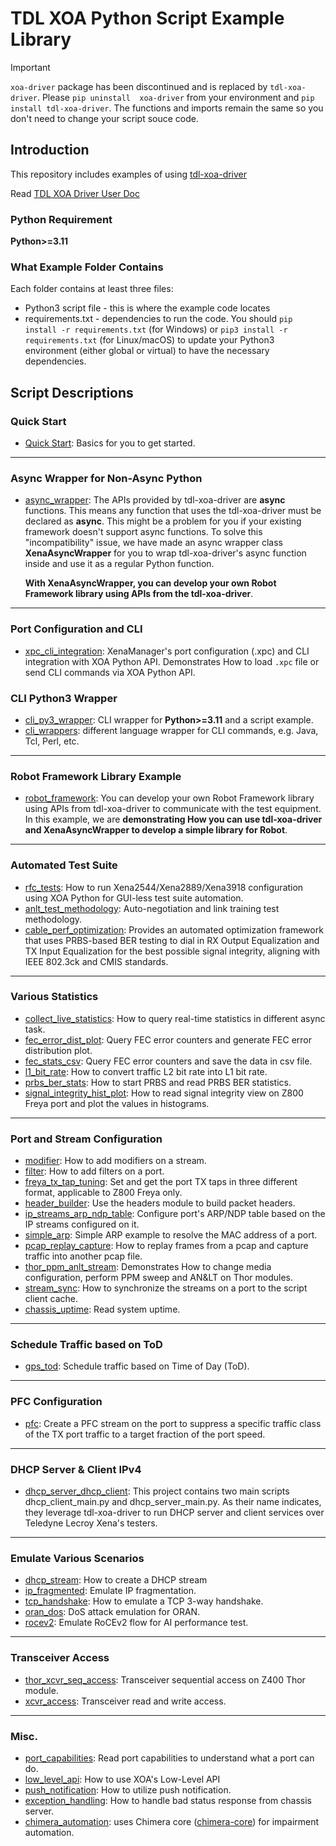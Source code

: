 # TDL XOA Python Script Example Library

> [!IMPORTANT]  
> ``xoa-driver`` package has been discontinued and is replaced by ``tdl-xoa-driver``. 
> Please ``pip uninstall  xoa-driver`` from your environment and ``pip install tdl-xoa-driver``. The functions and imports remain the same so you don't need to change your script souce code.

## Introduction

This repository includes examples of using [tdl-xoa-driver](https://pypi.org/project/tdl-xoa-driver/)

Read [TDL XOA Driver User Doc](https://docs.xenanetworks.com/projects/tdl-xoa-driver/)

### Python Requirement

**Python>=3.11**

### What Example Folder Contains

Each folder contains at least three files:

* Python3 script file - this is where the example code locates
* requirements.txt - dependencies to run the code. You should `pip install -r requirements.txt` (for Windows) or `pip3 install -r requirements.txt` (for Linux/macOS) to update your Python3 environment (either global or virtual) to have the necessary dependencies.

## Script Descriptions

### Quick Start

* [Quick Start](https://github.com/xenanetworks/tdl-xoa-python-script-library/tree/main/quick_start): Basics for you to get started. 

---

### Async Wrapper for Non-Async Python

* [async_wrapper](https://github.com/xenanetworks/tdl-xoa-python-script-library/tree/main/async_wrapper): The APIs provided by tdl-xoa-driver are **async** functions. This means any function that uses the tdl-xoa-driver must be declared as **async**. This might be a problem for you if your existing framework doesn't support async functions. To solve this "incompatibility" issue, we have made an async wrapper class **XenaAsyncWrapper** for you to wrap tdl-xoa-driver's async function inside and use it as a regular Python function.

  **With XenaAsyncWrapper, you can develop your own Robot Framework library using APIs from the tdl-xoa-driver**.

---

### Port Configuration and CLI

* [xpc_cli_integration](https://github.com/xenanetworks/tdl-xoa-python-script-library/tree/main/xpc_cli_integration): XenaManager's port configuration (.xpc) and CLI integration with XOA Python API. Demonstrates How to load ``.xpc`` file or send CLI commands via XOA Python API.

### CLI Python3 Wrapper
* [cli_py3_wrapper](https://github.com/xenanetworks/tdl-xoa-python-script-library/tree/main/cli_py3_wrapper): CLI wrapper for **Python>=3.11** and a script example.
* [cli_wrappers](https://github.com/xenanetworks/tdl-xoa-python-script-library/tree/main/cli_wrappers): different language wrapper for CLI commands, e.g. Java, Tcl, Perl, etc.

---

### Robot Framework Library Example

* [robot_framework](https://github.com/xenanetworks/tdl-xoa-python-script-library/tree/main/robot_framework): You can develop your own Robot Framework library using APIs from tdl-xoa-driver to communicate with the test equipment. In this example, we are **demonstrating How you can use tdl-xoa-driver and XenaAsyncWrapper to develop a simple library for Robot**.

---

### Automated Test Suite

* [rfc_tests](https://github.com/xenanetworks/tdl-xoa-python-script-library/tree/main/rfc_tests): How to run Xena2544/Xena2889/Xena3918 configuration using XOA Python for GUI-less test suite automation.
* [anlt_test_methodology](https://github.com/xenanetworks/tdl-xoa-python-script-library/tree/main/anlt_test_methodology): Auto-negotiation and link training test methodology.
* [cable_perf_optimization](https://github.com/xenanetworks/tdl-xoa-python-script-library/tree/main/cpom): Provides an automated optimization framework that uses PRBS-based BER testing to dial in RX Output Equalization and TX Input Equalization for the best possible signal integrity, aligning with IEEE 802.3ck and CMIS standards.

---

### Various Statistics

* [collect_live_statistics](https://github.com/xenanetworks/tdl-xoa-python-script-library/tree/main/collect_live_statistics): How to query real-time statistics in different async task.
* [fec_error_dist_plot](https://github.com/xenanetworks/tdl-xoa-python-script-library/tree/main/fec_error_dist_plot): Query FEC error counters and generate FEC error distribution plot.
* [fec_stats_csv](https://github.com/xenanetworks/tdl-xoa-python-script-library/tree/main/fec_stats_csv): Query FEC error counters and save the data in csv file.
* [l1_bit_rate](https://github.com/xenanetworks/tdl-xoa-python-script-library/tree/main/l1_bit_rate): How to convert traffic L2 bit rate into L1 bit rate.
* [prbs_ber_stats](https://github.com/xenanetworks/tdl-xoa-python-script-library/tree/main/prbs_ber_stats): How to start PRBS and read PRBS BER statistics.
* [signal_integrity_hist_plot](https://github.com/xenanetworks/tdl-xoa-python-script-library/tree/main/signal_integrity_hist_plot): How to read signal integrity view on Z800 Freya port and plot the values in histograms.

---

### Port and Stream Configuration

* [modifier](https://github.com/xenanetworks/tdl-xoa-python-script-library/tree/main/modifier): How to add modifiers on a stream.
* [filter](https://github.com/xenanetworks/tdl-xoa-python-script-library/tree/main/filter): How to add filters on a port.
* [freya_tx_tap_tuning](https://github.com/xenanetworks/tdl-xoa-python-script-library/tree/main/freya_tx_tap_tuning): Set and get the port TX taps in three different format, applicable to Z800 Freya only.
* [header_builder](https://github.com/xenanetworks/tdl-xoa-python-script-library/tree/main/header_builder): Use the headers module to build packet headers.
* [ip_streams_arp_ndp_table](https://github.com/xenanetworks/tdl-xoa-python-script-library/tree/main/ip_streams_arp_ndp_table): Configure port's ARP/NDP table based on the IP streams configured on it.
* [simple_arp](https://github.com/xenanetworks/tdl-xoa-python-script-library/tree/main/simple_arp): Simple ARP example to resolve the MAC address of a port.
* [pcap_replay_capture](https://github.com/xenanetworks/tdl-xoa-python-script-library/tree/main/pcap_replay_capture): How to replay frames from a pcap and capture traffic into another pcap file.
* [thor_ppm_anlt_stream](https://github.com/xenanetworks/tdl-xoa-python-script-library/tree/main/thor_ppm_anlt_stream): Demonstrates How to change media configuration, perform PPM sweep and AN&LT on Thor modules.
* [stream_sync](https://github.com/xenanetworks/tdl-xoa-python-script-library/tree/main/stream_sync): How to synchronize the streams on a port to the script client cache.
* [chassis_uptime](https://github.com/xenanetworks/tdl-xoa-python-script-library/tree/main/chassis_uptime): Read system uptime.

---

### Schedule Traffic based on ToD
* [gps_tod](https://github.com/xenanetworks/tdl-xoa-python-script-library/tree/main/gps_tod): Schedule traffic based on Time of Day (ToD).

---

### PFC Configuration
* [pfc](https://github.com/xenanetworks/tdl-xoa-python-script-library/tree/main/pfc): Create a PFC stream on the port to suppress a specific traffic class of the TX port traffic to a target fraction of the port speed.

---

### DHCP Server & Client IPv4 
* [dhcp_server_dhcp_client](https://github.com/xenanetworks/tdl-xoa-python-script-library/tree/main/dhcp_server_dhcp_client): This project contains two main scripts dhcp_client_main.py and dhcp_server_main.py. As their name indicates, they leverage tdl-xoa-driver to run DHCP server and client services over Teledyne Lecroy Xena's testers.

---

### Emulate Various Scenarios
* [dhcp_stream](https://github.com/xenanetworks/tdl-xoa-python-script-library/tree/main/dhcp_stream): How to create a DHCP stream
* [ip_fragmented](https://github.com/xenanetworks/tdl-xoa-python-script-library/tree/main/ip_fragmented): Emulate IP fragmentation.
* [tcp_handshake](https://github.com/xenanetworks/tdl-xoa-python-script-library/tree/main/tcp_handshake): How to emulate a TCP 3-way handshake.
* [oran_dos](https://github.com/xenanetworks/tdl-xoa-python-script-library/tree/main/oran_dos): DoS attack emulation for ORAN.
* [rocev2](https://github.com/xenanetworks/tdl-xoa-python-script-library/tree/main/rocev2): Emulate RoCEv2 flow for AI performance test.

---

### Transceiver Access
* [thor_xcvr_seq_access](https://github.com/xenanetworks/tdl-xoa-python-script-library/tree/main/thor_xcvr_seq_access): Transceiver sequential access on Z400 Thor module.
* [xcvr_access](https://github.com/xenanetworks/tdl-xoa-python-script-library/tree/main/xcvr_access): Transceiver read and write access.

---

### Misc.
* [port_capabilities](https://github.com/xenanetworks/tdl-xoa-python-script-library/tree/main/port_capabilities): Read port capabilities to understand what a port can do.
* [low_level_api](https://github.com/xenanetworks/tdl-xoa-python-script-library/tree/main/low_level_api): How to use XOA's Low-Level API
* [push_notification](https://github.com/xenanetworks/tdl-xoa-python-script-library/tree/main/push_notification): How to utilize push notification.
* [exception_handling](https://github.com/xenanetworks/tdl-xoa-python-script-library/tree/main/exception_handling): How to handle bad status response from chassis server.
* [chimera_automation](https://github.com/xenanetworks/tdl-xoa-python-script-library/tree/main/chimera_automation): uses Chimera core ([chimera-core](https://pypi.org/project/chimera-core/)) for impairment automation.